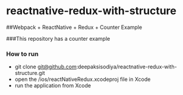 # reactnative-redux-with-structure

##Webpack + ReactNative + Redux + Counter Example

###This repository has a counter example

### How to run

* git clone git@github.com:deepaksisodiya/reactnative-redux-with-structure.git
* open the /ios/reactNativeRedux.xcodeproj file in Xcode
* run the application from Xcode
